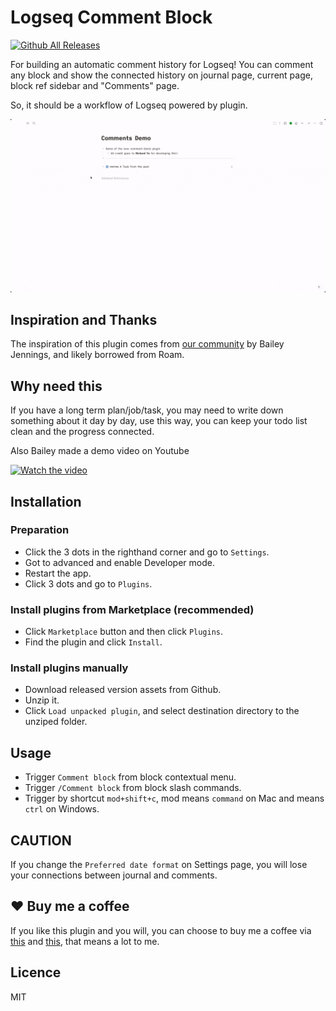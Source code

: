 # Logseq Comment Block

[![Github All Releases](https://img.shields.io/github/downloads/vipzhicheng/logseq-plugin-comment-block/total.svg)](https://github.com/vipzhicheng/logseq-plugin-comment-block/releases)

For building an automatic comment history for Logseq! You can comment any block and show the connected history on journal page, current page, block ref sidebar and "Comments" page.

So, it should be a workflow of Logseq powered by plugin.

![screencast by Bailey](screencast.gif)

## Inspiration and Thanks

The inspiration of this plugin comes from [our community](https://discord.com/channels/725182569297215569/915076465027055656/915226549857435709) by Bailey Jennings, and likely borrowed from Roam.

## Why need this

If you have a long term plan/job/task, you may need to write down something about it day by day, use this way, you can keep your todo list clean and the progress connected.

Also Bailey made a demo video on Youtube

[![Watch the video](https://img.youtube.com/vi/TPP2ejiuk-g/maxresdefault.jpg)](https://www.youtube.com/watch?v=TPP2ejiuk-g)

## Installation

### Preparation

- Click the 3 dots in the righthand corner and go to `Settings`.
- Got to advanced and enable Developer mode.
- Restart the app.
- Click 3 dots and go to `Plugins`.

### Install plugins from Marketplace (recommended)

- Click `Marketplace` button and then click `Plugins`.
- Find the plugin and click `Install`.

### Install plugins manually

- Download released version assets from Github.
- Unzip it.
- Click `Load unpacked plugin`, and select destination directory to the unziped folder.

## Usage

- Trigger `Comment block` from block contextual menu.
- Trigger `/Comment block` from block slash commands.
- Trigger by shortcut `mod+shift+c`, mod means `command` on Mac and means `ctrl` on Windows.

## CAUTION

If you change the `Preferred date format` on Settings page, you will lose your connections between journal and comments.

## ❤️ Buy me a coffee

If you like this plugin and you will, you can choose to buy me a coffee via [this](https://www.buymeacoffee.com/vipzhicheng) and [this](https://afdian.net/@vipzhicheng), that means a lot to me.

## Licence

MIT
